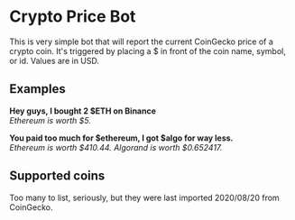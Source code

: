 # Crypto Price Bot

This is very simple bot that will report the current CoinGecko price of a crypto coin. It's triggered by placing a $ in
front of the coin name, symbol, or id. Values are in USD.

## Examples

**Hey guys, I bought 2 $ETH on Binance**  
*Ethereum is worth $5.*

**You paid too much for $ethereum, I got $algo for way less.**  
*Ethereum is worth $410.44. Algorand is worth $0.652417.*

## Supported coins

Too many to list, seriously, but they were last imported 2020/08/20 from CoinGecko. 